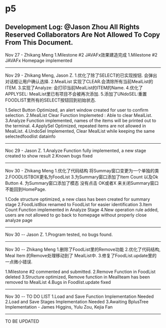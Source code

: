 # p5
Development Log:
@Jason Zhou All Rights Reserved
Collaborators Are Not Allowed To Copy From This Document.
------------------------------------------

Nov 27 - Zhikang Meng
1.Milestone #2 JAVAFx效果建造完成
1.Milestone #2 JAVAFx Homepage implemented

------------------------------------------

Nov 29 - Zhikang Meng, Jason Z.
1.优化了除了SELECT的已实现按钮. 会弹出对话框让用户确认选择.
2.MealList 实现了CLEAR.会清除所有当前MealList的ITEM.
3.实现了Analyze: 会打印当前MealList的ITEM的Name.
4.优化了APPLYSEL: MealList里已有项目不会被再次添加.
5.添加了UNdoSEL:重置FOODLIST里所有的SELECT按钮回到初始状态.

1.Select Button Optimized, an alert window created for user to confirm selection.
2.MealList Clear Function Implemeted : Able to clear MealList.
3.Analyze Function implemented, names of the items will be printed out to the terminal.
4.ApplySel Optimized, repeated items are not allowed in MealList.
4.UndoSel Implemented, Clear MealList while keeping the same selectedfoodlist datainfo

------------------------------------------

Noc 29 - Jason Z.
1.Analyze Function fully implemented, a new stage created to show result
2.Known bugs fixed

------------------------------------------

Nov 30 - Zhikang Meng
1.优化了代码结构 将Summay窗口变更为一个单独的类
2.FOODLISTBOX更名为FoodList
3.为Summary窗口添加了Item Count 以及Ok Button
4. 为Summary窗口添加了模态 没有点击 OK或者X 来关闭Summary窗口 不能回到HomePage.

1.Code structure optimized, a new class has been created for summary stage
2.FoodListBox renamed to FoodList for easier identification
3.Item Count Function implemented in Analyze Stage
4.New operation rule added, users are not allowed to go back to homepage without properly close analyze page

------------------------------------------

Nov 30 -- Jason Z.
1.Program tested, no bugs found.

------------------------------------------

Nov 30 -- Zhikang Meng
1.删除了FoodList里的Remove功能
2.优化了代码结构, Meal Item 的Remove处理移动到了 MealList中.
3.修复了FoodList.update里的一点微小错误.

1.Milestone #2 commented and submitted.
2.Remove Function in FoodList deleted
3.Structure optimized, Remove function in MealIteam has been removed to MealList
4.Bugs in Foodlist.update fixed

------------------------------------------

Nov 30 -- TO DO LIST
1.Load and Save Function Implementation Needed
2.Load and Save Stages Implementation Needed
3.Awaiting BplusTree Implementation - James Higgins, Yulu Zou, Kejia Fan

------------------------------------------
TO BE UPDATED
